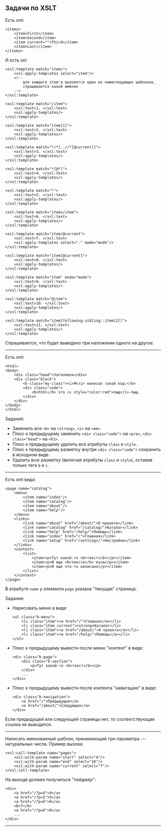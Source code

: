 ## Задачи по XSLT

Есть xml:

    <items>
        <item>First</item>
        <item>Second</item>
        <item current="">Third</item>
        <item>Last</item>
    </items>

И есть xsl:

    <xsl:template match="items">
        <xsl:apply-templates select="item"/>
        <!--
            для каждого item'а вызовется один из нижеследующих шаблонов,
            спрашивается какой именно
        -->
    </xsl:template>

    <xsl:template match="/item">
        <xsl:text>1. </xsl:text>
        <xsl:apply-templates/>
    </xsl:template>

    <xsl:template match="item[1]">
        <xsl:text>2. </xsl:text>
        <xsl:apply-templates/>
    </xsl:template>

    <xsl:template match="*/*[..//*[@current]]">
        <xsl:text>3. </xsl:text>
        <xsl:apply-templates/>
    </xsl:template>

    <xsl:template match="*[@*]">
        <xsl:text>4. </xsl:text>
        <xsl:apply-templates/>
    </xsl:template>

    <xsl:template match="*">
        <xsl:text>5. </xsl:text>
        <xsl:apply-templates/>
    </xsl:template>

    <xsl:template match="items/item">
        <xsl:text>6. </xsl:text>
        <xsl:apply-templates/>
    </xsl:template>

    <xsl:template match="item/@current">
        <xsl:text>7. </xsl:text>
        <xsl:apply-templates select="." mode="mode"/>
    </xsl:template>

    <xsl:template match="item[@current]">
        <xsl:text>8. </xsl:text>
        <xsl:apply-templates/>
    </xsl:template>

    <xsl:template match="item" mode="mode">
        <xsl:text>9. </xsl:text>
        <xsl:apply-templates/>
    </xsl:template>

    <xsl:template match="@item">
        <xsl:text>10. </xsl:text>
        <xsl:apply-templates/>
    </xsl:template>

    <xsl:template match="item[following-sibling::item[2]]">
        <xsl:text>11. </xsl:text>
        <xsl:apply-templates/>
    </xsl:template>

Спрашивается, что будет выведено при наложении одного на другое.

---

Есть xml:

    <html>
    <body>
        <div class="head">Заголовок</div>
        <div class="block">
            <b class="my-class"><i>Я</i> написал такой код:</b>
            <div class="code">
                <b>html</b> это <i style="color:red">пыщ</i>-пыщ.
            </div>
        </div>
    </body>
    </html>

Задания:

*   Заменить все `<b>` на `<strong>`, `<i>` на `<em>`.
*   Плюс к предыдущему заменить `<div class="code">` на `<pre>`, `<div class="head">` на `<h1>`.
*   Плюс к предыдущему удалить все атрибуты `class` и `style`.
*   Плюс к предыдущему разметку внутри `<div class="code">` сохранить в исходном виде.
*   Удалить всю разметку (включая атрибуты `class` и `style`), оставив только теги `b` и `i`.

---

Есть xml вида:

    <page name="catalog">
        <menu>
            <item name="index"/>
            <item name="catalog"/>
            <item name="about"/>
            <item name="help"/>
        </menu>
        <links>
            <link name="about" href="/about/">О проекте</link>
            <link name="catalog" href="/catalog/">Каталог</link>
            <link name="help" href="/help/">Помощь</link>
            <link name="index" href="/">Главная</link>
            <link name="setup" href="/settings/">Настройки</link>
        </links>
        <content>
            <list>
                <item><p>Тут какой-то <b>текст</b></p></item>
                <item><p>И еще <b>текста</b> куча</p></item>
                <item><p>И еще что-то написано</p></item>
            </list>
        </content>
    </page>

В атрибуте `name` у элемента `page` указана "текущая" страница.

Задания:

*   Нарисовать меню в виде:

        <ul class="b-menu">
            <li class="item"><a href="/">Главная</a></li>
            <li class="item current"><strong>Каталог</li>
            <li class="item"><a href="/about/">О проекте</a></li>
            <li class="item"><a href="/help/">Помощь</a></li>
        </ul>

*   Плюс к предыдущему вывести после меню "контент" в виде:

        <div class="b-page">
            <div class="b-section">
                <p>Тут какой-то <b>текст</b></p>
            </div>
            ...
        </div>

*   Плюс к предыдущему вывести после контента "навигацию" в виде:

        <div class="b-navigation">
            <a href="/">Предыдущая</a>
            <a href="/about/">Следующая</a>
        </div>

Если предыдущей или следующей страницы нет, то соответствующая ссылка не выводится.

---

Написать именованный шаблон, принимающий три параметра --- натуральных числа.
Пример вызова:

    <xsl:call-template name="pages">
        <xsl:with-param name="start" select="4"/>
        <xsl:with-param name="end" select="10"/>
        <xsl:with-param name="current" select="7"/>
    </xsl:call-template>

На выходе должен получиться "пейджер":

    <div>
        <a href="/?p=4">4</a>
        <a href="/?p=5">5</a>
        <a href="/?p=6">6</a>
        <b>7</b>
        <a href="/?p=8">8</a>
        ...
    </div>

---
